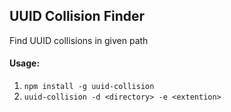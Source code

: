 ## UUID Collision Finder

Find UUID collisions in given path

#### Usage:
1. `npm install -g uuid-collision`
2. `uuid-collision -d <directory> -e <extention>`
